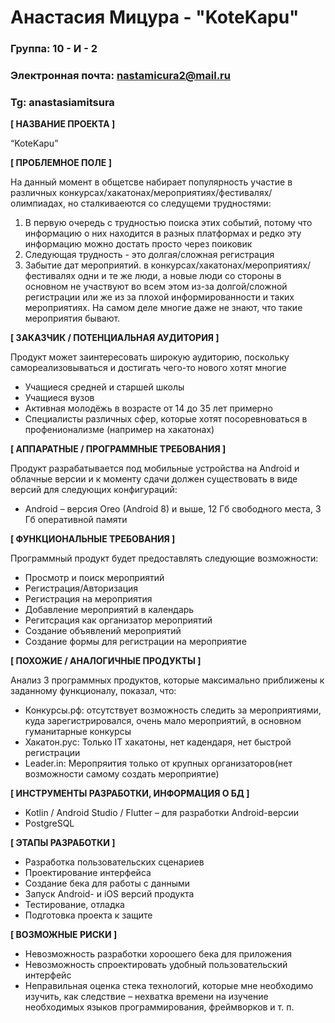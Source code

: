 # Анастасия Мицура - "KoteKapu"

### Группа: 10 - И - 2
### Электронная почта: nastamicura2@mail.ru
### Tg: anastasiamitsura


**[ НАЗВАНИЕ ПРОЕКТА ]**

“KoteKapu”

**[ ПРОБЛЕМНОЕ ПОЛЕ ]**

На данный момент в общетсве набирает популярность участие в различных конкурсах/хакатонах/мероприятиях/фестивалях/олимпиадах, но сталкиваеются со следущеми трудностями:
1) В первую очередь с трудностью поиска этих событий, потому что информацию о них находится в разных платформах и редко эту информацию можно достать просто через поиковик
2) Следующая трудность - это долгая/сложная регистрация
3) Забытие дат мероприятий.
в конкурсах/хакатонах/мероприятиях/фестивалях одни и те же люди, а новые люди со стороны в основном не участвуют во всем этом из-за долгой/сложной регистрации или же из за плохой информированности и таких мероприятиях. На самом деле многие даже не знают, что такие мероприятия бывают.

**[ ЗАКАЗЧИК / ПОТЕНЦИАЛЬНАЯ АУДИТОРИЯ ]**

Продукт может заинтересовать широкую аудиторию, поскольку самореализовываться и достигать чего-то нового хотят многие

* Учащиеся средней и старшей школы
* Учащиеся вузов
* Активная молодёжь в возрасте от 14 до 35 лет примерно
* Специалисты различных сфер, которые хотят посоревноваться в профенионализме (например на хакатонах)

**[ АППАРАТНЫЕ / ПРОГРАММНЫЕ ТРЕБОВАНИЯ ]** 

Продукт разрабатывается под мобильные устройства на Android и облачные версии и к моменту сдачи должен существовать в виде версий для следующих конфигураций:

* Android – версия Oreo (Android 8) и выше, 12 Гб свободного места, 3 Гб оперативной памяти

**[ ФУНКЦИОНАЛЬНЫЕ ТРЕБОВАНИЯ ]**

Программный продукт будет предоставлять следующие возможности:
* Просмотр и поиск мероприятий
* Регистрация/Авторизация
* Регистрация на мероприятия
* Добавление мероприятий в календарь
* Регитсрация как организатор мероприятий
* Создание объявлений мероприятий
* Создание формы для регистрации на мероприятие

**[ ПОХОЖИЕ / АНАЛОГИЧНЫЕ ПРОДУКТЫ ]**

Анализ 3 программных продуктов, которые максимально приближены к заданному функционалу, показал, что:

* Конкурсы.рф: отсутствует возможность следить за мероприятиями, куда зарегистрировался, очень мало мероприятий, в основном гуманитарные конкурсы
*	Хакатон.рус: Только IT хакатоны, нет кадендаря, нет быстрой регистрации
* Leader.in:  Меропряития только от крупных организаторов(нет возможности самому создать мероприятие)

**[ ИНСТРУМЕНТЫ РАЗРАБОТКИ, ИНФОРМАЦИЯ О БД ]**

*	Kotlin / Android Studio / Flutter – для разработки Android-версии
*	PostgreSQL

**[ ЭТАПЫ РАЗРАБОТКИ ]**

*	Разработка пользовательских сценариев
*	Проектирование интерфейса
*	Cоздание бека для работы с данными
*	Запуск Android- и iOS версий продукта
*	Тестирование, отладка
*	Подготовка проекта к защите

**[ ВОЗМОЖНЫЕ РИСКИ ]**

*	Невозможность разработки хороошего бека для приложения
*	Невозможность спроектировать удобный пользовательский интерфейс 
*	Неправильная оценка стека технологий, которые мне необходимо изучить, как следствие – нехватка времени на изучение    необходимых языков программирования, фреймворков и т. п.
